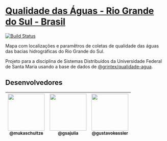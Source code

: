 # [Qualidade das Águas - Rio Grande do Sul - Brasil](https://mukaschultze.github.io/qualidade-agua/)

[![Build Status](https://travis-ci.com/mukaschultze/qualidade-agua.svg?branch=master)](https://travis-ci.com/mukaschultze/qualidade-agua)

Mapa com localizações e paramêtros de coletas de qualidade das águas das bacias hidrográficas do Rio Grande do Sul.

Projeto para a disciplina de Sistemas Distribuídos da Universidade Federal de Santa Maria usando a base de dados de [@grintex/qualidade-agua](https://github.com/grintex/qualidade-agua).

## Desenvolvedores

| [<img src="https://github.com/mukaschultze.png?size=115" width=115><br><sub>@mukaschultze</sub>](https://github.com/mukaschultze) | [<img src="https://github.com/gsajulia.png?size=115" width=115><br><sub>@gsajulia</sub>](https://github.com/gsajulia) | [<img src="https://github.com/gustavokessler.png?size=115" width=115><br><sub>@gustavokessler</sub>](https://github.com/gustavokessler) |
| :-------------------------------------------------------------------------------------------------------------------------------: | :-------------------------------------------------------------------------------------------------------------------: | --------------------------------------------------------------------------------------------------------------------------------------- |

